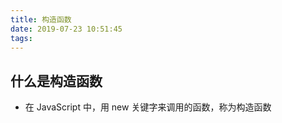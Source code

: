 ```yaml
---
title: 构造函数
date: 2019-07-23 10:51:45
tags:
---
```


## 什么是构造函数

- 在 JavaScript 中，用 new 关键字来调用的函数，称为构造函数
  <!-- more -->
